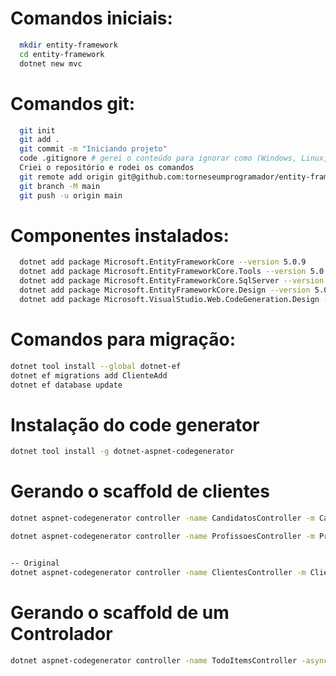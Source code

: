 # Comandos iniciais:
``` bash
  mkdir entity-framework
  cd entity-framework
  dotnet new mvc
```

# Comandos git:
``` bash
  git init
  git add .
  git commit -m "Iniciando projeto"
  code .gitignore # gerei o conteúdo para ignorar como (Windows, Linux, Mac, DotnetCore, VisualStudioCore) no link: https://www.toptal.com/developers/gitignore
  Criei o repositório e rodei os comandos
  git remote add origin git@github.com:torneseumprogramador/entity-framework.git
  git branch -M main
  git push -u origin main
```

# Componentes instalados:
``` bash
  dotnet add package Microsoft.EntityFrameworkCore --version 5.0.9
  dotnet add package Microsoft.EntityFrameworkCore.Tools --version 5.0.9
  dotnet add package Microsoft.EntityFrameworkCore.SqlServer --version 5.0.9
  dotnet add package Microsoft.EntityFrameworkCore.Design --version 5.0.9
  dotnet add package Microsoft.VisualStudio.Web.CodeGeneration.Design --version 5.0.2
```

# Comandos para migração:
``` bash
dotnet tool install --global dotnet-ef
dotnet ef migrations add ClienteAdd
dotnet ef database update
```

# Instalação do code generator
``` bash
dotnet tool install -g dotnet-aspnet-codegenerator
```

# Gerando o scaffold de clientes
``` bash
dotnet aspnet-codegenerator controller -name CandidatosController -m Candidato -dc DbContexto --relativeFolderPath Controllers --useDefaultLayout

dotnet aspnet-codegenerator controller -name ProfissoesController -m Profissao -dc DbContexto --relativeFolderPath Controllers --useDefaultLayout


-- Original
dotnet aspnet-codegenerator controller -name ClientesController -m Cliente -dc DbContexto --relativeFolderPath Controllers --useDefaultLayout
```

# Gerando o scaffold de um Controlador
``` bash
dotnet aspnet-codegenerator controller -name TodoItemsController -async -api -m TodoItem -dc TodoContext -outDir Controllers
```
